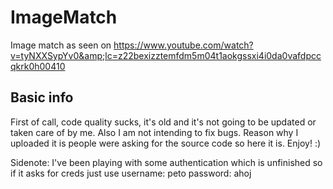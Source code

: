 # ImageMatch
Image match as seen on https://www.youtube.com/watch?v=tyNXXSypYv0&amp;lc=z22bexizztemfdm5m04t1aokgssxi4i0da0vafdpccqkrk0h00410

## Basic info

First of call, code quality sucks, it's old and it's not going to be updated or taken care of by me. Also I am not intending to fix bugs. 
Reason why I uploaded it is people were asking for the source code so here it is. Enjoy! :)

Sidenote: I've been playing with some authentication which is unfinished so if it asks for creds just use 
username: peto
password: ahoj
